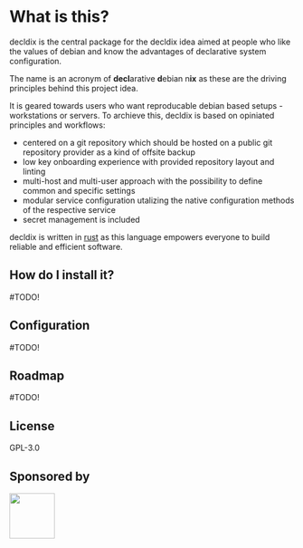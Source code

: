 # What is this?

decldix is the central package for the decldix idea aimed at people who like the values of debian and know the advantages of declarative system configuration.

The name is an acronym of **decl**arative **d**ebian n**ix** as these are the driving principles behind this project idea.

It is geared towards users who want reproducable debian based setups - workstations or servers.
To archieve this, decldix is based on opiniated principles and workflows:

- centered on a git repository which should be hosted on a public git repository provider as a kind of offsite backup
- low key onboarding experience with provided repository layout and linting
- multi-host and multi-user approach with the possibility to define common and specific settings
- modular service configuration utalizing the native configuration methods of the respective service
- secret management is included

decldix is written in [rust](https://www.rust-lang.org/) as this language empowers everyone to build reliable and efficient software.

## How do I install it?

#TODO!

## Configuration

#TODO!

## Roadmap

#TODO!

## License

GPL-3.0

## Sponsored by

<a href="https://gitlab.com/MatthiasJonen"><img src="https://avatars.githubusercontent.com/u/53423348?v=4" width="80px"></a>
